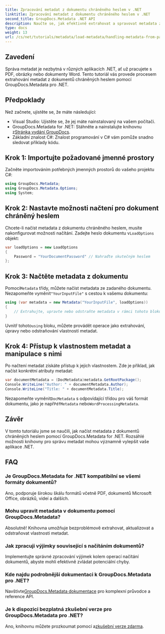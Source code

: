 ```yaml
---
title: Zpracování metadat z dokumentu chráněného heslem v .NET
linktitle: Zpracování metadat z dokumentu chráněného heslem v .NET
second_title: GroupDocs.Metadata .NET API
description: Naučte se, jak efektivně extrahovat a spravovat metadata z dokumentů chráněných heslem pomocí GroupDocs.Metadata for .NET. Tento komplexní výukový program obsahuje základní kroky, včetně nastavení možností načítání a přístupu k vlastnostem metadat.
type: docs
weight: 13
url: /cs/net/tutorials/metadata/load-metadata/handling-metadata-from-password-protected-document/
---
```

## Zavedení

Správa metadat je nezbytná v různých aplikacích .NET, ať už pracujete s PDF, obrázky nebo dokumenty Word. Tento tutoriál vás provede procesem extrahování metadat z dokumentů chráněných heslem pomocí GroupDocs.Metadata pro .NET.

## Předpoklady

Než začnete, ujistěte se, že máte následující:

- Visual Studio: Ujistěte se, že jej máte nainstalovaný na vašem počítači.
-  GroupDocs.Metadata for .NET: Stáhněte a nainstalujte knihovnu z[Stránka vydání GroupDocs](https://releases.groupdocs.com/metadata/net/).
- Základní znalost C#: Znalost programování v C# vám pomůže snadno sledovat příklady kódu.

## Krok 1: Importujte požadované jmenné prostory

Začněte importováním potřebných jmenných prostorů do vašeho projektu C#:

```csharp
using GroupDocs.Metadata;
using GroupDocs.Metadata.Options;
using System;
```

## Krok 2: Nastavte možnosti načtení pro dokument chráněný heslem

 Chcete-li načíst metadata z dokumentu chráněného heslem, musíte nakonfigurovat možnosti načítání. Zadejte heslo dokumentu v`LoadOptions` objekt:

```csharp
var loadOptions = new LoadOptions
{
    Password = "YourDocumentPassword" // Nahraďte skutečným heslem
};
```

## Krok 3: Načtěte metadata z dokumentu

 Pomocí`Metadata` třídy, můžete načíst metadata ze zadaného dokumentu. Nezapomeňte vyměnit`"YourInputFile"` s cestou k vašemu dokumentu:

```csharp
using (var metadata = new Metadata("YourInputFile", loadOptions))
{
    // Extrahujte, upravte nebo odstraňte metadata v rámci tohoto bloku
}
```

 Uvnitř tohoto`using` bloku, můžete provádět operace jako extrahování, úpravy nebo odstraňování vlastností metadat.

## Krok 4: Přístup k vlastnostem metadat a manipulace s nimi

Po načtení metadat získáte přístup k jejich vlastnostem. Zde je příklad, jak načíst konkrétní atributy metadat:

```csharp
var documentMetadata = (DocMetadata)metadata.GetRootPackage();
Console.WriteLine("Author: " + documentMetadata.Author);
Console.WriteLine("Title: " + documentMetadata.Title);
```

 Nezapomeňte vyměnit`DocMetadata` s odpovídající třídou pro váš formát dokumentu, jako je např`PdfMetadata` nebo`WordProcessingMetadata`.

## Závěr

V tomto tutoriálu jsme se naučili, jak načíst metadata z dokumentů chráněných heslem pomocí GroupDocs.Metadata for .NET. Rozsáhlé možnosti knihovny pro správu metadat mohou významně vylepšit vaše aplikace .NET.

## FAQ

### Je GroupDocs.Metadata for .NET kompatibilní se všemi formáty dokumentů?
Ano, podporuje širokou škálu formátů včetně PDF, dokumentů Microsoft Office, obrázků, videí a dalších.

### Mohu upravit metadata v dokumentu pomocí GroupDocs.Metadata?
Absolutně! Knihovna umožňuje bezproblémově extrahovat, aktualizovat a odstraňovat vlastnosti metadat.

### Jak zpracuji výjimky související s načítáním dokumentů?
Implementujte správné zpracování výjimek kolem operací načítání dokumentů, abyste mohli efektivně zvládat potenciální chyby.

### Kde najdu podrobnější dokumentaci k GroupDocs.Metadata pro .NET?
 Navštivte[GroupDocs.Metadata dokumentace](https://reference.groupdocs.com/metadata/net/) pro komplexní průvodce a reference API.

### Je k dispozici bezplatná zkušební verze pro GroupDocs.Metadata pro .NET?
 Ano, knihovnu můžete prozkoumat pomocí a[zkušební verze zdarma](https://releases.groupdocs.com/).